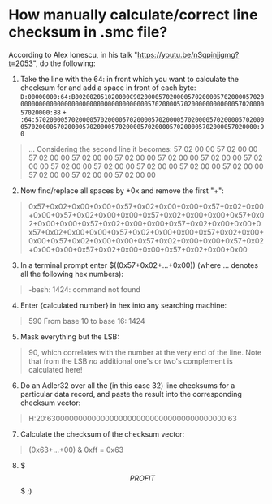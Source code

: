 # How manually calculate/correct line checksum in .smc file?

According to Alex Ionescu, in his talk "https://youtu.be/nSqpinjjgmg?t=2053", do the following:
1. Take the line with the 64: in front which you want to calculate the checksum for and add a space in front of each byte:
`D:00000000:64:B002002051020000C902000057020000570200005702000057020000000000000000000000000000000000005702000057020000000000005702000057020000:B8`
`+         :64:57020000570200005702000057020000570200005702000057020000570200005702000057020000570200005702000057020000570200005702000057020000:90`
  > ...
  Considering the second line it becomes:
  >  57 02 00 00 57 02 00 00 57 02 00 00 57 02 00 00 57 02 00 00 57 02 00 00 57 02 00 00 57 02 00 00 57 02 00 00 57 02 00 00 57 02 00 00 57 02 00 00 57 02 00 00 57 02 00 00 57 02 00 00 57 02 00 00
2. Now find/replace all spaces by +0x and remove the first "+":
  > 0x57+0x02+0x00+0x00+0x57+0x02+0x00+0x00+0x57+0x02+0x00+0x00+0x57+0x02+0x00+0x00+0x57+0x02+0x00+0x00+0x57+0x02+0x00+0x00+0x57+0x02+0x00+0x00+0x57+0x02+0x00+0x00+0x57+0x02+0x00+0x00+0x57+0x02+0x00+0x00+0x57+0x02+0x00+0x00+0x57+0x02+0x00+0x00+0x57+0x02+0x00+0x00+0x57+0x02+0x00+0x00+0x57+0x02+0x00+0x00+0x57+0x02+0x00+0x00
3. In a terminal prompt enter $((0x57+0x02+...+0x00)) (where ... denotes all the following hex numbers):
  > -bash: 1424: command not found
4. Enter {calculated number} in hex into any searching machine:
  > 590
  > From base 10 to base 16: 1424
5. Mask everything but the LSB:
  > 90, which correlates with the number at the very end of the line. Note that from the LSB *no* additional one's or two's complement is calculated here!
6. Do an Adler32 over all the (in this case 32) line checksums for a particular data record, and paste the result into the corresponding checksum vector:
  > H:20:6300000000000000000000000000000000000000:63
7. Calculate the checksum of the checksum vector:
  > (0x63+...+00) & 0xff = 0x63
8. $$$PROFIT$$$ ;)
